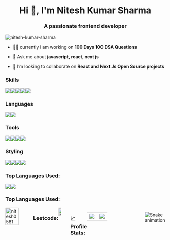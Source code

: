 <h1 align="center">Hi 👋, I'm Nitesh Kumar Sharma</h1>
<h3 align="center">A passionate frontend developer</h3>

<p align="left"> <img src="https://komarev.com/ghpvc/?username=nitesh0581&label=Profile%20views&color=1dc95f&style=flat-square" alt="nitesh-kumar-sharma" /></p>


- 👨‍💻 currently i am working on **100 Days 100 DSA Questions**

- 💬 Ask me about **javascript, react, next js**

- 👯 I’m looking to collaborate on **React and Next Js Open Source projects**


### Skills

<div style="display:flex;flex-direction:row">
<img src="https://img.shields.io/badge/html5-%23E34F26.svg?style=for-the-badge&logo=html5&logoColor=white" />
<img src="https://img.shields.io/badge/CSS3-1572B6?style=for-the-badge&logo=css3&logoColor=white" />
<img src="https://img.shields.io/badge/React-20232A?style=for-the-badge&logo=react&logoColor=61DAFB" />
<img src="https://img.shields.io/badge/next.js-000000?style=for-the-badge&logo=nextdotjs&logoColor=61DAFB" />
   <img src="https://img.shields.io/badge/redux-%23593d88.svg?style=for-the-badge&logo=redux&logoColor=white" />
</div>



### Languages

<div style="display:flex;flex-direction:row"> 
    <img src="https://img.shields.io/badge/JavaScript-F7DF1E?style=for-the-badge&logo=javascript&logoColor=black" />
    <img src="https://img.shields.io/badge/TypeScript-007ACC?style=for-the-badge&logo=typescript&logoColor=white" />
</div>

### Tools

<div style="display:flex;flex-direction:row">
   <img src="https://img.shields.io/badge/Visual%20Studio-5C2D91.svg?style=for-the-badge&logo=visual-studio&logoColor=white" />
       <img src="https://img.shields.io/badge/Postman-FF6C37?style=for-the-badge&logo=Postman&logoColor=white" />
    <img src="https://img.shields.io/badge/Git-F05032?style=for-the-badge&logo=git&logoColor=white" />
   <img src="https://img.shields.io/badge/bitbucket-%230047B3.svg?style=for-the-badge&logo=bitbucket&logoColor=white" />
</div>

### Styling

<div style="display:flex;flex-direction:row">
    <img src="https://img.shields.io/badge/-AntDesign-%230170FE?style=for-the-badge&logo=ant-design&logoColor=white" />
   <img src="https://img.shields.io/badge/Material--UI-%230170FE?style=for-the-badge&logo=mui&logoColor=white"/>
    <img src="https://img.shields.io/badge/styled--components-DB7093?style=for-the-badge&logo=styled-components&logoColor=white" />
    <img src="https://img.shields.io/badge/bootstrap-%238511FA.svg?style=for-the-badge&logo=bootstrap&logoColor=white" />
</div>


### Top Languages Used:
<div style="display:flex;flex-direction:row">
<img src="https://github-profile-summary-cards.vercel.app/api/cards/repos-per-language?username=nitesh0581&theme=dark&hide_border=true" />
<img src="https://github-profile-summary-cards.vercel.app/api/cards/most-commit-language?username=nitesh0581&theme=dark&hide_border=true" />
</div>

 ### Top Languages Used:
<div style="display:flex;flex-direction:row">
 <img width="48%" src="https://github-readme-stats.vercel.app/api/top-langs?username=nitesh0581&show_icons=true&theme=dark&title_color=ffffff&text_color=ffffff&locale=en&layout=compact" alt="nitesh0581" />

 ### Leetcode:
<div > 
  <img width="48%" src="https://leetcard.jacoblin.cool/nitesh0581?theme=dark&font=Karma&ext=contest" alt="Stats"/>
</div>

### 📈Profile Stats:

  <table align='center'>
    <tr>
<td><img src='https://github-readme-streak-stats.herokuapp.com?user=nitesh0581&theme=dark&hide_border=true&ring=ffffff&currStreakLabel=ffffff&fire=ffffff'/></td>
<td><img src='https://github-readme-stats.vercel.app/api?username=nitesh0581&count_private=true&show_icons=true&include_all_commits=true&theme=dark&hide_border=true'/></td>
    </tr>
  </table>

</br>
 
![Snake animation](https://raw.githubusercontent.com/nitesh0581/nitesh0581/output/github-contribution-grid-snake.svg)
